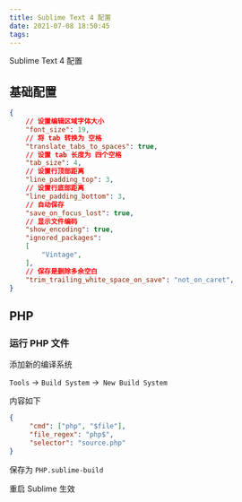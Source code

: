 ```yaml
---
title: Sublime Text 4 配置
date: 2021-07-08 18:50:45
tags:
---
```


Sublime Text 4 配置

<!-- more -->

## 基础配置

```json
{
    // 设置编辑区域字体大小
    "font_size": 19,
    // 将 tab 转换为 空格
    "translate_tabs_to_spaces": true,
    // 设置 tab 长度为 四个空格
    "tab_size": 4,
    // 设置行顶部距离
    "line_padding_top": 3,
    // 设置行底部距离
    "line_padding_bottom": 3,
    // 自动保存
    "save_on_focus_lost": true,
    // 显示文件编码
    "show_encoding": true,
    "ignored_packages":
    [
        "Vintage",
    ],
    // 保存是删除多余空白
    "trim_trailing_white_space_on_save": "not_on_caret",
}
```


## PHP

### 运行 PHP 文件

添加新的编译系统

`Tools` -> `Build System` ->` New Build System` 

内容如下

```json
{
     "cmd": ["php", "$file"],    
     "file_regex": "php$",     
     "selector": "source.php" 
}
```

保存为 `PHP.sublime-build`

重启 Sublime 生效


